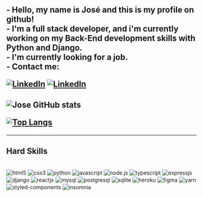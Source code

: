 <h2> - Hello, my name is José and this is my profile on github!<br/>
- I'm a full stack developer, and i'm currently working on my Back-End development skills with Python and Django.<br/>
- I'm currently looking for a job.<br/>
- Contact me:

[![LinkedIn](https://img.shields.io/badge/LinkedIn-0077B5?style=for-the-badge&logo=linkedin&logoColor=white)](https://www.linkedin.com/in/jos%C3%A9-henrique-559270218/)
[![LinkedIn](https://img.shields.io/badge/Gmail-D14836?style=for-the-badge&logo=gmail&logoColor=white)](https://www.linkedin.com/in/jos%C3%A9-henrique-559270218/)
<h2/>

![Jose GitHub stats](https://github-readme-stats.vercel.app/api?username=zimwolfgang7k&show_icons=true&theme=tokyonight)

[![Top Langs](https://github-readme-stats.vercel.app/api/top-langs/?username=zimwolfgang7k&layout=compact&&langs_count=4)](https://github.com/zimwolfgang7k/)

---

## Hard Skills

<div style="display: inline_block"><br/>
    <img align="center" alt="html5" src="https://img.shields.io/badge/HTML5-E34F26?style=for-the-badge&logo=html5&logoColor=white">
    <img align="center" alt="css3" src="https://img.shields.io/badge/CSS3-1572B6?style=for-the-badge&logo=css3&logoColor=white">
    <img align="center" alt="python" src="https://img.shields.io/badge/Python-3776AB?style=for-the-badge&logo=python&logoColor=white">
    <img align="center" alt="javascript" src="https://img.shields.io/badge/JavaScript-323330?style=for-the-badge&logo=javascript&logoColor=F7DF1E">
    <img align="center" alt="node.js" src="https://img.shields.io/badge/Node.js-43853D?style=for-the-badge&logo=node.js&logoColor=white">
    <img align="center" alt="typescript" src="https://img.shields.io/badge/TypeScript-007ACC?style=for-the-badge&logo=typescript&logoColor=white">
    <img align="center" alt="expressjs" src="https://img.shields.io/badge/Express.js-404D59?style=for-the-badge">
    <img align="center" alt="django" src="https://img.shields.io/badge/Django-092E20?style=for-the-badge&logo=django&logoColor=white">
    <img align="center" alt="reactjs" src="https://img.shields.io/badge/React-20232A?style=for-the-badge&logo=react&logoColor=61DAFB">
    <img align="center" alt="mysql" src="https://img.shields.io/badge/MySQL-00000F?style=for-the-badge&logo=mysql&logoColor=white">
    <img align="center" alt="postgresql" src="https://img.shields.io/badge/PostgreSQL-316192?style=for-the-badge&logo=postgresql&logoColor=white">
    <img align="center" alt="sqlite" src="https://img.shields.io/badge/SQLite-07405E?style=for-the-badge&logo=sqlite&logoColor=white">
    <img align="center" alt="heroku" src="https://img.shields.io/badge/Heroku-430098?style=for-the-badge&logo=heroku&logoColor=white">
    <img align="center" alt="figma" src="https://img.shields.io/badge/Figma-F24E1E?style=for-the-badge&logo=figma&logoColor=white">
    <img align="center" alt="yarn" src="https://camo.githubusercontent.com/dd03bcfc98e3ca0b16d2589f54f687e4aabd6ec10ba1099418a5eb2024ac6263/68747470733a2f2f696d672e736869656c64732e696f2f62616467652f2d7961726e2d3243384542423f6c6f676f3d7961726e266c6f676f436f6c6f723d7768697465267374796c653d666f722d7468652d6261646765">
    <img align="center" alt="styled-components" src="https://camo.githubusercontent.com/19a257636b228708acb65687b9f4057d0bcea9033cc75c35c82348f27a53298c/68747470733a2f2f696d672e736869656c64732e696f2f62616467652f2d7374796c656420636f6d706f6e656e74732d4442373039333f6c6f676f3d7374796c65642d636f6d706f6e656e7473266c6f676f436f6c6f723d7768697465267374796c653d666f722d7468652d6261646765">
    <img align="center" alt="insomnia" src="https://camo.githubusercontent.com/3ad8ca7ba04bd6e1fd9c64a8f2f44d2ad472d311d0322c5df557ebfca382e034/68747470733a2f2f696d672e736869656c64732e696f2f62616467652f2d696e736f6d6e69612d3430303042463f6c6f676f3d696e736f6d6e6961266c6f676f436f6c6f723d7768697465267374796c653d666f722d7468652d6261646765">
</div>

<!---
zimwolfgang7k/zimwolfgang7k is a ✨ special ✨ repository because its `README.md` (this file) appears on your GitHub profile.
You can click the Preview link to take a look at your changes.
--->
